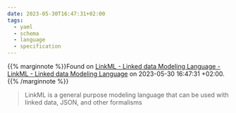 ```yaml
---
date: 2023-05-30T16:47:31+02:00
tags:
  - yaml
  - schema
  - language
  - specification
---
```

{{% marginnote %}}Found on [LinkML - Linked data Modeling Language - LinkML - Linked data Modeling Language](https://web.archive.org/web/20230530164731/https://linkml.io/) on 2023-05-30 16:47:31 +02:00.{{% /marginnote %}}

> LinkML is a general purpose modeling language that can be used with linked data, JSON, and other formalisms
